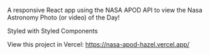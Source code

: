 A responsive React app using the NASA APOD API to view the Nasa Astronomy Photo (or video) of the Day!

Styled with Styled Components

View this project in Vercel: https://nasa-apod-hazel.vercel.app/

